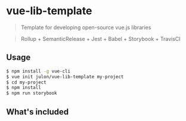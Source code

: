 # vue-lib-template

> Template for developing open-source vue.js libraries

> Rollup + SemanticRelease + Jest + Babel + Storybook + TravisCI

## Usage

```bash
$ npm install -g vue-cli
$ vue init julon/vue-lib-template my-project
$ cd my-project
$ npm install
$ npm run storybook
```

## What's included
